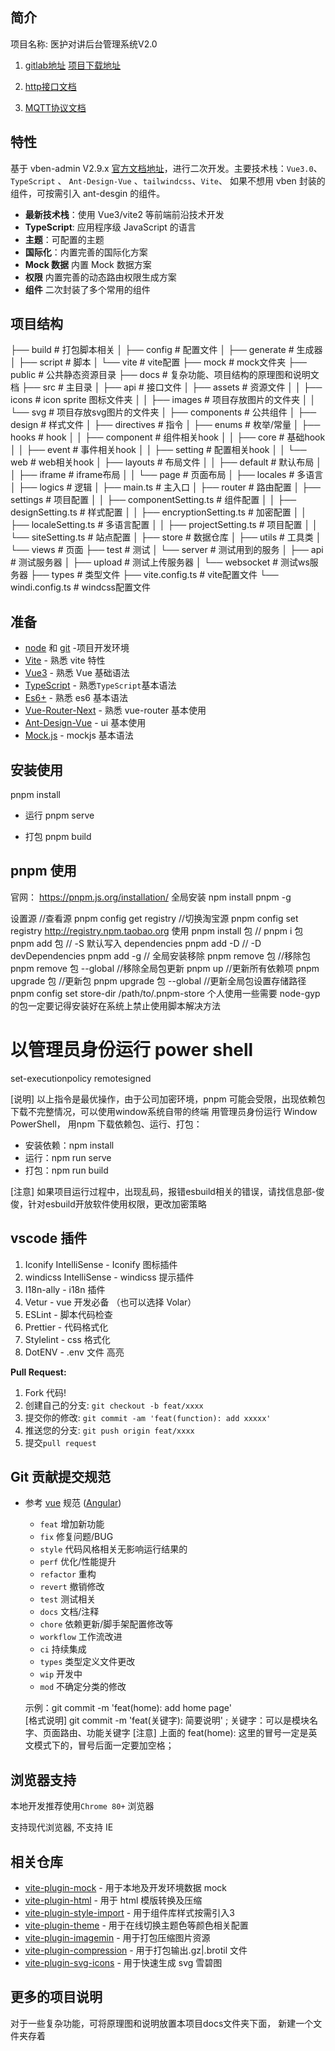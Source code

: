 ## 简介

项目名称: 医护对讲后台管理系统V2.0

1. [gitlab地址](http://172.16.200.42/MedicalSystem/MedicalIntercomSystem_PCWeb_Vue) [项目下载地址](git@172.16.200.42:MedicalSystem/MedicalIntercomSystem_PCWeb_Vue.git)

2. [http接口文档](http://172.16.200.18:8000/html/web/controller/console/console.html)

3. [MQTT协议文档](https://shimo.im/docs/vVqRVXrx6oHdg1qy)

## 特性
 基于 vben-admin V2.9.x [官方文档地址](https://vvbin.cn/doc-next/)，进行二次开发。主要技术栈：`Vue3.0`、`TypeScript` 、 `Ant-Design-Vue` 、`tailwindcss`、`Vite`、 如果不想用 vben 封装的组件，可按需引入 ant-desgin 的组件。

- **最新技术栈**：使用 Vue3/vite2 等前端前沿技术开发
- **TypeScript**: 应用程序级 JavaScript 的语言
- **主题**：可配置的主题
- **国际化**：内置完善的国际化方案
- **Mock 数据** 内置 Mock 数据方案
- **权限** 内置完善的动态路由权限生成方案
- **组件** 二次封装了多个常用的组件

## 项目结构
├── build # 打包脚本相关
│   ├── config # 配置文件
│   ├── generate # 生成器
│   ├── script # 脚本
│   └── vite # vite配置
├── mock # mock文件夹
├── public # 公共静态资源目录
├── docs # 复杂功能、项目结构的原理图和说明文档
├── src # 主目录
│   ├── api # 接口文件
│   ├── assets # 资源文件
│   │   ├── icons # icon sprite 图标文件夹
│   │   ├── images # 项目存放图片的文件夹
│   │   └── svg # 项目存放svg图片的文件夹
│   ├── components # 公共组件
│   ├── design # 样式文件
│   ├── directives # 指令
│   ├── enums # 枚举/常量
│   ├── hooks # hook
│   │   ├── component # 组件相关hook
│   │   ├── core # 基础hook
│   │   ├── event # 事件相关hook
│   │   ├── setting # 配置相关hook
│   │   └── web # web相关hook
│   ├── layouts # 布局文件
│   │   ├── default # 默认布局
│   │   ├── iframe # iframe布局
│   │   └── page # 页面布局
│   ├── locales # 多语言
│   ├── logics # 逻辑
│   ├── main.ts # 主入口
│   ├── router # 路由配置
│   ├── settings # 项目配置
│   │   ├── componentSetting.ts # 组件配置
│   │   ├── designSetting.ts # 样式配置
│   │   ├── encryptionSetting.ts # 加密配置
│   │   ├── localeSetting.ts # 多语言配置
│   │   ├── projectSetting.ts # 项目配置
│   │   └── siteSetting.ts # 站点配置
│   ├── store # 数据仓库
│   ├── utils # 工具类
│   └── views # 页面
├── test # 测试
│   └── server # 测试用到的服务
│       ├── api # 测试服务器
│       ├── upload # 测试上传服务器
│       └── websocket # 测试ws服务器
├── types # 类型文件
├── vite.config.ts # vite配置文件
└── windi.config.ts # windcss配置文件

## 准备

- [node](http://nodejs.org/) 和 [git](https://git-scm.com/) -项目开发环境
- [Vite](https://vitejs.dev/) - 熟悉 vite 特性
- [Vue3](https://v3.vuejs.org/) - 熟悉 Vue 基础语法
- [TypeScript](https://www.typescriptlang.org/) - 熟悉`TypeScript`基本语法
- [Es6+](http://es6.ruanyifeng.com/) - 熟悉 es6 基本语法
- [Vue-Router-Next](https://next.router.vuejs.org/) - 熟悉 vue-router 基本使用
- [Ant-Design-Vue](https://2x.antdv.com/docs/vue/introduce-cn/) - ui 基本使用
- [Mock.js](https://github.com/nuysoft/Mock) - mockjs 基本语法

## 安装使用 
pnpm install

- 运行
pnpm serve

- 打包
pnpm build

## pnpm 使用

官网： https://pnpm.js.org/installation/ 全局安装 npm install pnpm -g

设置源 //查看源 pnpm config get registry //切换淘宝源 pnpm config set registry http://registry.npm.taobao.org 使用 pnpm install 包 // pnpm i 包 pnpm add 包 // -S 默认写入 dependencies pnpm add -D // -D devDependencies pnpm add -g // 全局安装移除 pnpm remove 包 //移除包 pnpm remove 包 --global //移除全局包更新 pnpm up //更新所有依赖项 pnpm upgrade 包 //更新包 pnpm upgrade 包 --global //更新全局包设置存储路径 pnpm config set store-dir /path/to/.pnpm-store 个人使用一些需要 node-gyp 的包一定要记得安装好在系统上禁止使用脚本解决方法

# 以管理员身份运行 power shell

set-executionpolicy remotesigned

[说明] 以上指令是最优操作，由于公司加密环境，pnpm 可能会受限，出现依赖包下载不完整情况，可以使用window系统自带的终端 用管理员身份运行 Window PowerShell， 用npm 下载依赖包、运行、打包：

- 安装依赖：npm install 
- 运行：npm run serve 
- 打包：npm run build 

[注意] 如果项目运行过程中，出现乱码，报错esbuild相关的错误，请找信息部-俊俊，针对esbuild开放软件使用权限，更改加密策略

## vscode 插件

1. Iconify IntelliSense - Iconify 图标插件
2. windicss IntelliSense - windicss 提示插件
3. I18n-ally - i18n 插件
4. Vetur - vue 开发必备 （也可以选择 Volar）
5. ESLint - 脚本代码检查
6. Prettier - 代码格式化
7. Stylelint - css 格式化
8. DotENV - .env 文件 高亮

**Pull Request:**

1. Fork 代码!
2. 创建自己的分支: `git checkout -b feat/xxxx`
3. 提交你的修改: `git commit -am 'feat(function): add xxxxx'`
4. 推送您的分支: `git push origin feat/xxxx`
5. 提交`pull request`

## Git 贡献提交规范

- 参考 [vue](https://github.com/vuejs/vue/blob/dev/.github/COMMIT_CONVENTION.md) 规范 ([Angular](https://github.com/conventional-changelog/conventional-changelog/tree/master/packages/conventional-changelog-angular))

  - `feat` 增加新功能
  - `fix` 修复问题/BUG
  - `style` 代码风格相关无影响运行结果的
  - `perf` 优化/性能提升
  - `refactor` 重构
  - `revert` 撤销修改
  - `test` 测试相关
  - `docs` 文档/注释
  - `chore` 依赖更新/脚手架配置修改等
  - `workflow` 工作流改进
  - `ci` 持续集成
  - `types` 类型定义文件更改
  - `wip` 开发中
  - `mod` 不确定分类的修改

  示例：git commit -m 'feat(home): add home page'  
  [格式说明] git commit -m 'feat(关键字): 简要说明' ; 关键字：可以是模块名字、页面路由、功能关键字 [注意] 上面的 feat(home): 这里的冒号一定是英文模式下的，冒号后面一定要加空格；

## 浏览器支持

本地开发推荐使用`Chrome 80+` 浏览器

支持现代浏览器, 不支持 IE

## 相关仓库

- [vite-plugin-mock](https://github.com/anncwb/vite-plugin-mock) - 用于本地及开发环境数据 mock
- [vite-plugin-html](https://github.com/anncwb/vite-plugin-html) - 用于 html 模版转换及压缩
- [vite-plugin-style-import](https://github.com/anncwb/vite-plugin-style-import) - 用于组件库样式按需引入3
- [vite-plugin-theme](https://github.com/anncwb/vite-plugin-theme) - 用于在线切换主题色等颜色相关配置
- [vite-plugin-imagemin](https://github.com/anncwb/vite-plugin-imagemin) - 用于打包压缩图片资源
- [vite-plugin-compression](https://github.com/anncwb/vite-plugin-compression) - 用于打包输出.gz|.brotil 文件
- [vite-plugin-svg-icons](https://github.com/anncwb/vite-plugin-svg-icons) - 用于快速生成 svg 雪碧图


## 更多的项目说明

对于一些复杂功能，可将原理图和说明放置本项目docs文件夹下面， 新建一个文件夹存着